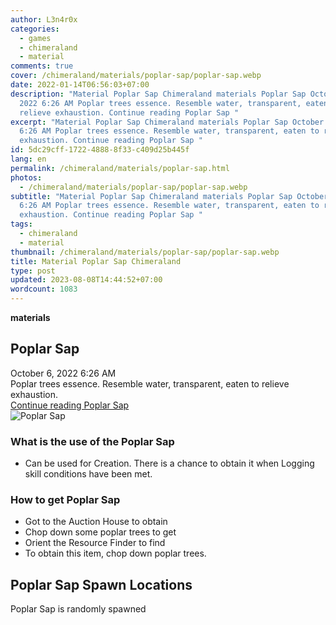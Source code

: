 ```yaml
---
author: L3n4r0x
categories:
  - games
  - chimeraland
  - material
comments: true
cover: /chimeraland/materials/poplar-sap/poplar-sap.webp
date: 2022-01-14T06:56:03+07:00
description: "Material Poplar Sap Chimeraland materials Poplar Sap October 6,
  2022 6:26 AM Poplar trees essence. Resemble water, transparent, eaten to
  relieve exhaustion. Continue reading Poplar Sap "
excerpt: "Material Poplar Sap Chimeraland materials Poplar Sap October 6, 2022
  6:26 AM Poplar trees essence. Resemble water, transparent, eaten to relieve
  exhaustion. Continue reading Poplar Sap "
id: 5dc29cff-1722-4888-8f33-c409d25b445f
lang: en
permalink: /chimeraland/materials/poplar-sap.html
photos:
  - /chimeraland/materials/poplar-sap/poplar-sap.webp
subtitle: "Material Poplar Sap Chimeraland materials Poplar Sap October 6, 2022
  6:26 AM Poplar trees essence. Resemble water, transparent, eaten to relieve
  exhaustion. Continue reading Poplar Sap "
tags:
  - chimeraland
  - material
thumbnail: /chimeraland/materials/poplar-sap/poplar-sap.webp
title: Material Poplar Sap Chimeraland
type: post
updated: 2023-08-08T14:44:52+07:00
wordcount: 1083
---
```


<link
  rel="stylesheet"
  href="https://rawcdn.githack.com/dimaslanjaka/Web-Manajemen/870a349/css/bootstrap-5-3-0-alpha3-wrapper.css"
/>
<section id="bootstrap-wrapper">
  <div data-bs-theme="dark">
    <div
      class="row g-0 border rounded overflow-hidden flex-md-row mb-4 shadow-sm position-relative bg-dark text-light"
    >
      <div class="col p-4 d-flex flex-column position-static">
        <strong class="d-inline-block mb-2 text-success">materials</strong>
        <h2 class="mb-0">Poplar Sap</h2>
        <div class="mb-1 text-muted">October 6, 2022 6:26 AM</div>
        <div class="mb-2 border p-1">
          Poplar trees essence. Resemble water, transparent, eaten to relieve
          exhaustion.
        </div>
        <a
          href="/chimeraland/materials/poplar-sap.html"
          class="stretched-link d-none text-primary"
          >Continue reading Poplar Sap</a
        >
      </div>
      <div class="col-auto d-none d-md-block d-lg-block">
        <img
          src="https://www.webmanajemen.com/chimeraland/materials/poplar-sap/poplar-sap.webp"
          alt="Poplar Sap"
        />
      </div>
    </div>
    <div class="row">
      <div class="col-lg-6 col-12 mb-2">
        <div class="card">
          <div class="card-body">
            <h3 class="card-title">What is the use of the Poplar Sap</h3>
            <div class="card-text">
              <ul>
                <li>
                  Can be used for Creation. There is a chance to obtain it when
                  Logging skill conditions have been met.
                </li>
              </ul>
            </div>
          </div>
        </div>
      </div>
      <div class="col-lg-6 col-12 mb-2">
        <div class="card">
          <div class="card-body">
            <h3 class="card-title">How to get Poplar Sap</h3>
            <div class="card-text">
              <ul>
                <li>Got to the Auction House to obtain</li>
                <li>Chop down some poplar trees to get</li>
                <li>Orient the Resource Finder to find</li>
                <li>To obtain this item, chop down poplar trees.</li>
              </ul>
            </div>
          </div>
        </div>
      </div>
      <div class="col-12 mb-2">
        <h2>Poplar Sap Spawn Locations</h2>
        <p>Poplar Sap is randomly spawned</p>
      </div>
    </div>
  </div>
</section>